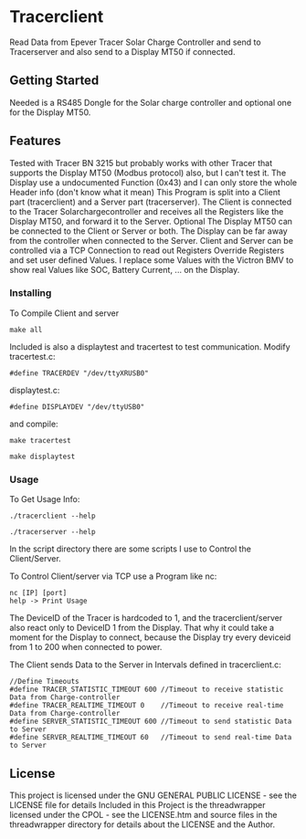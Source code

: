 # Tracerclient
 Read Data from Epever Tracer Solar Charge Controller and send to Tracerserver and also send to a Display MT50 if connected.

## Getting Started
Needed is a RS485 Dongle for the Solar charge controller and optional one for the Display MT50.

## Features
Tested with Tracer BN 3215 but probably works with other Tracer that supports the Display MT50 (Modbus protocol) also, but I can't test it.
The Display use a undocumented Function (0x43) and I can only store the whole Header info (don't know what it mean)
This Program is split into a Client part (tracerclient) and a Server part (tracerserver).
The Client is connected to the Tracer Solarchargecontroller and receives all the Registers like the Display MT50,
and forward it to the Server.
Optional The Display MT50 can be connected to the Client or Server or both. The Display can be far away from the controller when connected to the Server.
Client and Server can be controlled via a TCP Connection to read out Registers Override Registers and set user defined Values.
I replace some Values with the Victron BMV to show real Values like SOC, Battery Current, ... on the Display.

### Installing
To Compile Client and server

```
make all
```

Included is also a displaytest and tracertest to test communication.
Modify tracertest.c:

```
#define TRACERDEV "/dev/ttyXRUSB0"
```

displaytest.c:

```
#define DISPLAYDEV "/dev/ttyUSB0"
```

and compile:

```
make tracertest
```

```
make displaytest
```

### Usage
To Get Usage Info:

```
./tracerclient --help
```

```
./tracerserver --help
```

In the script directory there are some scripts I use to Control the Client/Server.

To Control Client/server via TCP use a Program like nc:

```
nc [IP] [port]
help -> Print Usage
```

The DeviceID of the Tracer is hardcoded to 1, and the tracerclient/server also react only to DeviceID 1 from the Display.
That why it could take a moment for the Display to connect, because the Display try every deviceid from 1 to 200 when connected to power.

The Client sends Data to the Server in Intervals defined in tracerclient.c:

```
//Define Timeouts
#define TRACER_STATISTIC_TIMEOUT 600 //Timeout to receive statistic Data from Charge-controller
#define TRACER_REALTIME_TIMEOUT 0    //Timeout to receive real-time Data from Charge-controller
#define SERVER_STATISTIC_TIMEOUT 600 //Timeout to send statistic Data to Server
#define SERVER_REALTIME_TIMEOUT 60   //Timeout to send real-time Data to Server
```


## License

This project is licensed under the GNU GENERAL PUBLIC LICENSE - see the LICENSE file for details
Included in this Project is the threadwrapper licensed under the CPOL - see the LICENSE.htm and source files in the threadwrapper directory for details about the LICENSE and the Author.